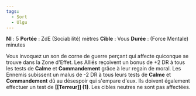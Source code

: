 ```yaml
---
tags:
  - Sort
  - Ulgu
---
```

**NI** : 5
**Portée** : ZdE (Sociabilité) mètres
**Cible** : Vous
**Durée** : (Force Mentale) minutes

Vous invoquez un son de corne de guerre perçant qui affecte quiconque se trouve dans la Zone d'Effet. Les Alliés reçoivent un bonus de +2 DR à tous les tests de **Calme** et **Commandement** grâce à leur regain de moral. Les Ennemis subissent un malus de -2 DR à tous leurs tests de **Calme** et **Commandement** dû au désespoir qui s'empare d'eux. Ils doivent également effectuer un test de **[[Terreur]] (1)**. Les cibles neutres ne sont pas affectées.